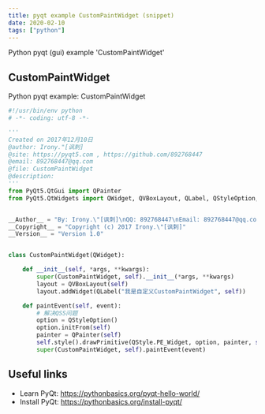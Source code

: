```yaml
---
title: pyqt example CustomPaintWidget (snippet)
date: 2020-02-10
tags: ["python"]
---
```

Python pyqt (gui) example 'CustomPaintWidget'


## CustomPaintWidget

Python pyqt example: CustomPaintWidget

```python
#!/usr/bin/env python
# -*- coding: utf-8 -*-

'''
Created on 2017年12月10日
@author: Irony."[讽刺]
@site: https://pyqt5.com , https://github.com/892768447
@email: 892768447@qq.com
@file: CustomPaintWidget
@description: 
'''
from PyQt5.QtGui import QPainter
from PyQt5.QtWidgets import QWidget, QVBoxLayout, QLabel, QStyleOption, QStyle


__Author__ = "By: Irony.\"[讽刺]\nQQ: 892768447\nEmail: 892768447@qq.com"
__Copyright__ = "Copyright (c) 2017 Irony.\"[讽刺]"
__Version__ = "Version 1.0"


class CustomPaintWidget(QWidget):

    def __init__(self, *args, **kwargs):
        super(CustomPaintWidget, self).__init__(*args, **kwargs)
        layout = QVBoxLayout(self)
        layout.addWidget(QLabel("我是自定义CustomPaintWidget", self))

    def paintEvent(self, event):
        # 解决QSS问题
        option = QStyleOption()
        option.initFrom(self)
        painter = QPainter(self)
        self.style().drawPrimitive(QStyle.PE_Widget, option, painter, self)
        super(CustomPaintWidget, self).paintEvent(event)


```

## Useful links

- Learn PyQt: https://pythonbasics.org/pyqt-hello-world/
- Install PyQt: https://pythonbasics.org/install-pyqt/
